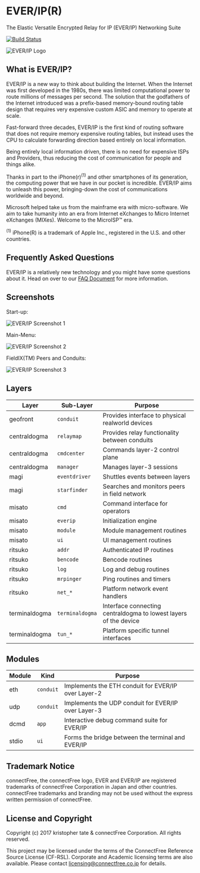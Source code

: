# EVER/IP(R)
The Elastic Versatile Encrypted Relay for IP (EVER/IP) Networking Suite

[![Build Status](https://travis-ci.org/connectFree/everip.svg?branch=master)](https://travis-ci.org/connectFree/everip)

![EVER/IP Logo](https://raw.githubusercontent.com/connectfree/everip/master/everip_logo.png)

## What is EVER/IP?

EVER/IP is a new way to think about building the Internet. When the Internet was first developed in the 1980s, there was limited computational power to route millions of messages per second. The solution that the godfathers of the Internet introduced was a prefix-based memory-bound routing table design that requires very expensive custom ASIC and memory to operate at scale.

Fast-forward three decades, EVER/IP is the first kind of routing software that does not require memory expensive routing tables, but instead uses the CPU to calculate forwarding direction based entirely on local information.

Being entirely local information driven, there is no need for expensive ISPs and Providers, thus reducing the cost of communication for people and things alike.

Thanks in part to the iPhone(r)<sup>(1)</sup> and other smartphones of its generation, the computing power that we have in our pocket is incredible. EVER/IP aims to unleash this power, bringing-down the cost of communications worldwide and beyond. 

Microsoft helped take us from the mainframe era with micro-software. We aim to take humanity into an era from Internet eXchanges to Micro Internet eXchanges (MIXes). Welcome to the MicroISP™ era.

<sup>(1)</sup> iPhone(R) is a trademark of Apple Inc., registered in the U.S. and other countries.

## Frequently Asked Questions
EVER/IP is a relatively new technology and you might have some questions about it. Head on over to our [FAQ Document](docs/FAQ.md) for more information.

## Screenshots
Start-up:

![EVER/IP Screenshot 1](https://raw.githubusercontent.com/connectfree/everip/master/docs/everip_screenshot1.png)

Main-Menu:

![EVER/IP Screenshot 2](https://raw.githubusercontent.com/connectfree/everip/master/docs/everip_screenshot2.png)

FieldIX(TM) Peers and Conduits:

![EVER/IP Screenshot 3](https://raw.githubusercontent.com/connectfree/everip/master/docs/everip_screenshot3.png)

## Layers

| Layer     | Sub-Layer   | Purpose                                    |
|----------|----------|------------------------------------------------|
| geofront      | `conduit` | Provides interface to physical realworld devices             |
| centraldogma      | `relaymap` | Provides relay functionality between conduits             |
| centraldogma      | `cmdcenter` | Commands layer-2 control plane             |
| centraldogma      | `manager` | Manages layer-3 sessions             |
| magi      | `eventdriver` | Shuttles events between layers             |
| magi      | `starfinder` | Searches and monitors peers in field network             |
| misato      | `cmd` | Command interface for operators             |
| misato      | `everip` | Initialization engine             |
| misato      | `module` | Module management routines             |
| misato      | `ui` | UI management routines             |
| ritsuko      | `addr` | Authenticated IP routines             |
| ritsuko      | `bencode` | Bencode routines             |
| ritsuko      | `log` | Log and debug routines             |
| ritsuko      | `mrpinger` | Ping routines and timers             |
| ritsuko      | `net_*` | Platform network event handlers             |
| terminaldogma      | `terminaldogma` | Interface connecting centraldogma to lowest layers of the device            |
| terminaldogma      | `tun_*` | Platform specific tunnel interfaces            |

## Modules

| Module     | Kind   | Purpose                                    |
|----------|----------|------------------------------------------------|
| eth      | `conduit` | Implements the ETH conduit for EVER/IP over Layer-2            |
| udp      | `conduit` | Implements the UDP conduit for EVER/IP over Layer-3             |
| dcmd      | `app` | Interactive debug command suite for EVER/IP             |
| stdio      | `ui` | Forms the bridge between the terminal and EVER/IP             |


## Trademark Notice
connectFree, the connectFree logo, EVER and EVER/IP are registered trademarks of connectFree Corporation in Japan and other countries. connectFree trademarks and branding may not be used without the express written permission of connectFree.

## License and Copyright
Copyright (c) 2017 kristopher tate & connectFree Corporation. All rights reserved.

This project may be licensed under the terms of the ConnectFree Reference Source License (CF-RSL). Corporate and Academic licensing terms are also available. Please contact <licensing@connectfree.co.jp> for details.
